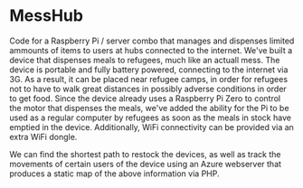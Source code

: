 # MessHub
Code for a Raspberry Pi / server combo that manages and dispenses limited ammounts of items to users at hubs connected to the internet.
We've built a device that dispenses meals to refugees, much like an actuall mess. The device is portable and fully battery powered, connecting to the internet via 3G. As a result, it can be placed near refugee camps, in order for refugees not to have to walk great distances in possibly adverse conditions in order to get food. Since the device already uses a Raspberry Pi Zero to control the motor that dispenses the meals, we've added the ability for the Pi to be used as a regular computer by refugees as soon as the meals in stock have emptied in the device. Additionally, WiFi connectivity can be provided via an extra WiFi dongle.

We can find the shortest path to restock the devices, as well as track the movements of certain users of the device using an Azure webserver that produces a static map of the above information via PHP.
